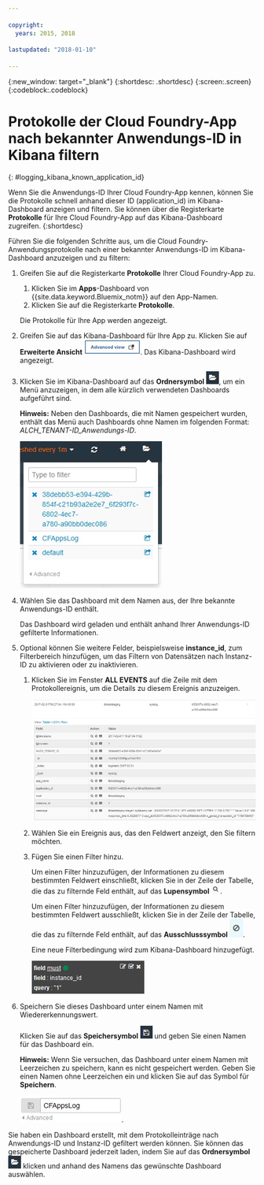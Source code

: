 ```yaml
---

copyright:
  years: 2015, 2018

lastupdated: "2018-01-10"

---
```

{:new_window: target="_blank"}
{:shortdesc: .shortdesc}
{:screen:.screen}
{:codeblock:.codeblock}


# Protokolle der Cloud Foundry-App nach bekannter Anwendungs-ID in Kibana filtern
{: #logging_kibana_known_application_id}

Wenn Sie die Anwendungs-ID Ihrer Cloud Foundry-App kennen, können Sie die Protokolle schnell anhand dieser ID (application_id) im Kibana-Dashboard anzeigen und filtern. Sie können über die Registerkarte **Protokolle** für Ihre Cloud Foundry-App auf das Kibana-Dashboard zugreifen. 
{:shortdesc}


Führen Sie die folgenden Schritte aus, um die Cloud Foundry-Anwendungsprotokolle nach einer bekannter Anwendungs-ID im Kibana-Dashboard anzuzeigen und zu filtern:

1. Greifen Sie auf die Registerkarte **Protokolle** Ihrer Cloud Foundry-App zu. 

    1. Klicken Sie im **Apps**-Dashboard von {{site.data.keyword.Bluemix_notm}} auf den App-Namen.
    2. Klicken Sie auf die Registerkarte **Protokolle**. 
    
    Die Protokolle für Ihre App werden angezeigt.

2. Greifen Sie auf das Kibana-Dashboard für Ihre App zu. Klicken Sie auf **Erweiterte Ansicht** ![Link für erweiterte Ansicht](images/logging_advanced_view.jpg "Link für erweiterte Ansicht"). Das Kibana-Dashboard wird angezeigt.

3. Klicken Sie im Kibana-Dashboard auf das **Ordnersymbol** ![Ordnersymbol](images/logging_folder.jpg "Ordnersymbol"), um ein Menü anzuzeigen, in dem alle kürzlich verwendeten Dashboards aufgeführt sind. 

    **Hinweis:** Neben den Dashboards, die mit Namen gespeichert wurden, enthält das Menü auch Dashboards ohne Namen im folgenden Format: *ALCH_TENANT-ID_Anwendungs-ID*. 

    ![Liste der Dashboards](images/logging_list_of_dashboards.jpg "Liste der Dashboards")

4. Wählen Sie das Dashboard mit dem Namen aus, der Ihre bekannte Anwendungs-ID enthält. 

    Das Dashboard wird geladen und enthält anhand Ihrer Anwendungs-ID gefilterte Informationen.

5. Optional können Sie weitere Felder, beispielsweise **instance_id**, zum Filterbereich hinzufügen, um das Filtern von Datensätzen nach Instanz-ID zu aktivieren oder zu inaktivieren. 
  
    1. Klicken Sie im Fenster **ALL EVENTS** auf die Zeile mit dem Protokollereignis, um die Details zu diesem Ereignis anzuzeigen. 
	
        ![Fenster 'ALL EVENTS' mit Details zu einem ausgewählten Protokollereignis](images/logging_selected_log_event.jpg "Fenster 'ALL EVENTS' mit Details zu einem ausgewählten Protokollereignis")
	
    2. Wählen Sie ein Ereignis aus, das den Feldwert anzeigt, den Sie filtern möchten.
	
    3. Fügen Sie einen Filter hinzu.
    
        Um einen Filter hinzuzufügen, der Informationen zu diesem bestimmten Feldwert einschließt, klicken Sie in der Zeile der Tabelle, die das zu filternde Feld enthält, auf das **Lupensymbol** ![Lupensymbol](images/logging_magnifying_glass.jpg "Lupensymbol"). 
	
        Um einen Filter hinzuzufügen, der Informationen zu diesem bestimmten Feldwert ausschließt, klicken Sie in der Zeile der Tabelle, die das zu filternde Feld enthält, auf das **Ausschlusssymbol** ![Ausschlusssymbol](images/logging_exclusion_icon.png "Ausschlusssymbol").  

        Eine neue Filterbedingung wird zum Kibana-Dashboard hinzugefügt.
	
	    ![Filterbedingung für das Feld 'instance_id'](images/logging_instance_id_filter.jpg "Filterbedingung für das Feld 'instance_id'")
	
6. Speichern Sie dieses Dashboard unter einem Namen mit Wiedererkennungswert. 

    Klicken Sie auf das **Speichersymbol** ![Speichersymbol](images/logging_save.jpg "Speichersymbol") und geben Sie einen Namen für das Dashboard ein. 

    **Hinweis:** Wenn Sie versuchen, das Dashboard unter einem Namen mit Leerzeichen zu speichern, kann es nicht gespeichert werden. Geben Sie einen Namen ohne Leerzeichen ein und klicken Sie auf das Symbol für **Speichern**.

    ![Dashboard-Namen speichern](images/logging_save_dashboard.jpg "Dashboard-Namen speichern").


Sie haben ein Dashboard erstellt, mit dem Protokolleinträge nach Anwendungs-ID und Instanz-ID gefiltert werden können. Sie können das gespeicherte Dashboard jederzeit laden, indem Sie auf das **Ordnersymbol** ![Ordnerymbol](images/logging_folder.jpg "Ordnersymbo") klicken und anhand des Namens das gewünschte Dashboard auswählen.

